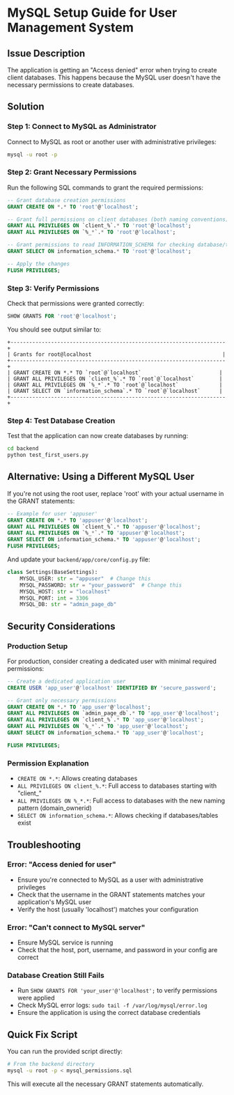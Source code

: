 # MySQL Setup Guide for User Management System

## Issue Description
The application is getting an "Access denied" error when trying to create client databases. This happens because the MySQL user doesn't have the necessary permissions to create databases.

## Solution

### Step 1: Connect to MySQL as Administrator

Connect to MySQL as root or another user with administrative privileges:

```bash
mysql -u root -p
```

### Step 2: Grant Necessary Permissions

Run the following SQL commands to grant the required permissions:

```sql
-- Grant database creation permissions
GRANT CREATE ON *.* TO 'root'@'localhost';

-- Grant full permissions on client databases (both naming conventions)
GRANT ALL PRIVILEGES ON `client_%`.* TO 'root'@'localhost';
GRANT ALL PRIVILEGES ON `%_*`.* TO 'root'@'localhost';

-- Grant permissions to read INFORMATION_SCHEMA for checking database/table existence
GRANT SELECT ON information_schema.* TO 'root'@'localhost';

-- Apply the changes
FLUSH PRIVILEGES;
```

### Step 3: Verify Permissions

Check that permissions were granted correctly:

```sql
SHOW GRANTS FOR 'root'@'localhost';
```

You should see output similar to:
```
+---------------------------------------------------------------------+
| Grants for root@localhost                                          |
+---------------------------------------------------------------------+
| GRANT CREATE ON *.* TO `root`@`localhost`                         |
| GRANT ALL PRIVILEGES ON `client_%`.* TO `root`@`localhost`        |
| GRANT ALL PRIVILEGES ON `%_*`.* TO `root`@`localhost`             |
| GRANT SELECT ON `information_schema`.* TO `root`@`localhost`      |
+---------------------------------------------------------------------+
```

### Step 4: Test Database Creation

Test that the application can now create databases by running:

```bash
cd backend
python test_first_users.py
```

## Alternative: Using a Different MySQL User

If you're not using the root user, replace 'root' with your actual username in the GRANT statements:

```sql
-- Example for user 'appuser'
GRANT CREATE ON *.* TO 'appuser'@'localhost';
GRANT ALL PRIVILEGES ON `client_%`.* TO 'appuser'@'localhost';
GRANT ALL PRIVILEGES ON `%_*`.* TO 'appuser'@'localhost';
GRANT SELECT ON information_schema.* TO 'appuser'@'localhost';
FLUSH PRIVILEGES;
```

And update your `backend/app/core/config.py` file:

```python
class Settings(BaseSettings):
    MYSQL_USER: str = "appuser"  # Change this
    MYSQL_PASSWORD: str = "your_password"  # Change this
    MYSQL_HOST: str = "localhost"
    MYSQL_PORT: int = 3306
    MYSQL_DB: str = "admin_page_db"
```

## Security Considerations

### Production Setup

For production, consider creating a dedicated user with minimal required permissions:

```sql
-- Create a dedicated application user
CREATE USER 'app_user'@'localhost' IDENTIFIED BY 'secure_password';

-- Grant only necessary permissions
GRANT CREATE ON *.* TO 'app_user'@'localhost';
GRANT ALL PRIVILEGES ON `admin_page_db`.* TO 'app_user'@'localhost';
GRANT ALL PRIVILEGES ON `client_%`.* TO 'app_user'@'localhost';
GRANT ALL PRIVILEGES ON `%_*`.* TO 'app_user'@'localhost';
GRANT SELECT ON information_schema.* TO 'app_user'@'localhost';

FLUSH PRIVILEGES;
```

### Permission Explanation

- `CREATE ON *.*`: Allows creating databases
- `ALL PRIVILEGES ON client_%.*`: Full access to databases starting with "client_"
- `ALL PRIVILEGES ON %_*.*`: Full access to databases with the new naming pattern (domain_ownerid)
- `SELECT ON information_schema.*`: Allows checking if databases/tables exist

## Troubleshooting

### Error: "Access denied for user"
- Ensure you're connected to MySQL as a user with administrative privileges
- Check that the username in the GRANT statements matches your application's MySQL user
- Verify the host (usually 'localhost') matches your configuration

### Error: "Can't connect to MySQL server"
- Ensure MySQL service is running
- Check that the host, port, username, and password in your config are correct

### Database Creation Still Fails
- Run `SHOW GRANTS FOR 'your_user'@'localhost';` to verify permissions were applied
- Check MySQL error logs: `sudo tail -f /var/log/mysql/error.log`
- Ensure the application is using the correct database credentials

## Quick Fix Script

You can run the provided script directly:

```bash
# From the backend directory
mysql -u root -p < mysql_permissions.sql
```

This will execute all the necessary GRANT statements automatically. 